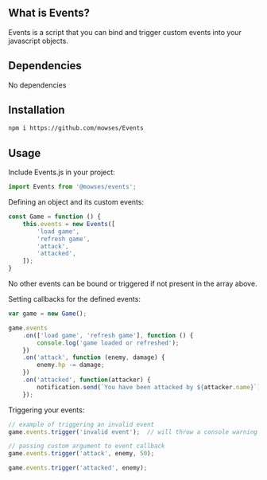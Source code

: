 What is Events?
--------------------------------------
Events is a script that you can bind and trigger custom events into your javascript objects.


Dependencies
--------------------------------------
No dependencies


Installation
--------------------------------------
```sh
npm i https://github.com/mowses/Events
```


Usage
----------------------------

Include Events.js in your project:

```javascript
import Events from '@mowses/events';
```

Defining an object and its custom events:

```javascript
const Game = function () {
    this.events = new Events([
        'load game',
        'refresh game',
        'attack',
        'attacked',
    ]);
}
```

No other events can be bound or triggered if not present in the array above.


Setting callbacks for the defined events:

```javascript
var game = new Game();

game.events
    .on(['load game', 'refresh game'], function () {
		console.log('game loaded or refreshed');
	})
    .on('attack', function (enemy, damage) {
        enemy.hp -= damage;
    })
	.on('attacked', function(attacker) {
		notification.send(`You have been attacked by ${attacker.name}`);
	});
```

Triggering your events:

```javascript
// example of triggering an invalid event
game.events.trigger('invalid event');  // will throw a console warning

// passing custom argument to event callback
game.events.trigger('attack', enemy, 50);

game.events.trigger('attacked', enemy);
```

